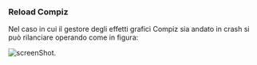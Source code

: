 ### Reload Compiz

Nel caso in cui il gestore degli effetti grafici Compiz sia andato
in crash si può rilanciare operando come
in figura:

 ![screenShot](https://raw.github.com/sdoro/android/master/tips/img/compiz.png).

